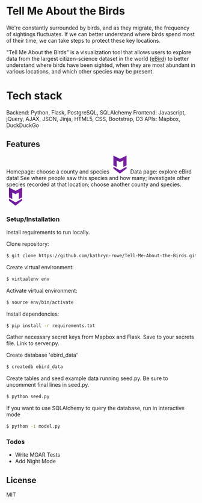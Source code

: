 # Tell Me About the Birds

We're constantly surrounded by birds, and as they migrate, the frequency of sightings fluctuates. If we can better understand where birds spend most of their time, we can take steps to protect these key locations. 

"Tell Me About the Birds" is a visualization tool that allows users to explore data from the largest citizen-science dataset in the world ([eBird]) to better understand where birds have been sighted, when they are most abundant in various locations, and which other species may be present.

# Tech stack
Backend: Python, Flask, PostgreSQL, SQLAlchemy
Frontend: Javascript, jQuery, AJAX, JSON, Jinja, HTML5, CSS, Bootstrap, D3
APIs: Mapbox, DuckDuckGo

## Features
Homepage: choose a county and species
![alt text](https://github.com/adam-p/markdown-here/raw/master/src/common/images/icon48.png "Homepage")
Data page: explore eBird data! See where people saw this species and how many; investigate other species recorded at that location; choose another county and species.
![alt text](https://github.com/adam-p/markdown-here/raw/master/src/common/images/icon48.png "Data Page")

### Setup/Installation

Install requirements to run locally.

Clone repository:

```sh
$ git clone https://github.com/kathryn-rowe/Tell-Me-About-the-Birds.git
```
Create virtual environment:

```sh
$ virtualenv env
```
Activate virtual environment:
```sh
$ source env/bin/activate
```
Install dependencies:
```sh
$ pip install -r requirements.txt
```
Gather necessary secret keys from Mapbox and Flask. Save to your secrets file. Link to server.py.

Create database 'ebird_data'
```sh
$ createdb ebird_data
```
Create tables and seed example data running seed.py. Be sure to uncomment final lines in seed.py.
```sh
$ python seed.py
```
If you want to use SQLAlchemy to query the database, run in interactive mode
```sh
$ python -i model.py
```

### Todos

 - Write MOAR Tests
 - Add Night Mode

License
----

MIT


[//]: # (These are reference links used in the body of this note and get stripped out when the markdown processor does its job. There is no need to format nicely because it shouldn't be seen. Thanks SO - http://stackoverflow.com/questions/4823468/store-comments-in-markdown-syntax)


   [ebird]: <http://ebird.org/content/ebird/>

